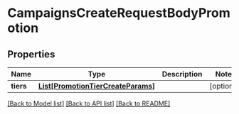 # CampaignsCreateRequestBodyPromotion


## Properties
Name | Type | Description | Notes
------------ | ------------- | ------------- | -------------
**tiers** | [**List[PromotionTierCreateParams]**](PromotionTierCreateParams.md) |  | [optional] 

[[Back to Model list]](../README.md#documentation-for-models) [[Back to API list]](../README.md#documentation-for-api-endpoints) [[Back to README]](../README.md)



